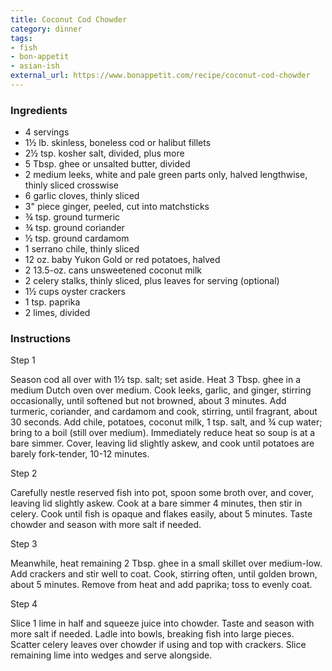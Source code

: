 ```yaml
---
title: Coconut Cod Chowder
category: dinner
tags:
- fish
- bon-appetit
- asian-ish
external_url: https://www.bonappetit.com/recipe/coconut-cod-chowder
---
```


### Ingredients

- 4 servings
- 1½ lb. skinless, boneless cod or halibut fillets
- 2½ tsp. kosher salt, divided, plus more
- 5 Tbsp. ghee or unsalted butter, divided
- 2 medium leeks, white and pale green parts only, halved lengthwise, thinly sliced crosswise
- 6 garlic cloves, thinly sliced
- 3" piece ginger, peeled, cut into matchsticks
- ¾ tsp. ground turmeric
- ¾ tsp. ground coriander
- ½ tsp. ground cardamom
- 1 serrano chile, thinly sliced
- 12 oz. baby Yukon Gold or red potatoes, halved
- 2 13.5-oz. cans unsweetened coconut milk
- 2 celery stalks, thinly sliced, plus leaves for serving (optional)
- 1½ cups oyster crackers
- 1 tsp. paprika
- 2 limes, divided

### Instructions

Step 1

   Season cod all over with 1½ tsp. salt; set aside. Heat 3 Tbsp. ghee in
   a medium Dutch oven over medium. Cook leeks, garlic, and ginger,
   stirring occasionally, until softened but not browned, about 3 minutes.
   Add turmeric, coriander, and cardamom and cook, stirring, until
   fragrant, about 30 seconds. Add chile, potatoes, coconut milk, 1 tsp.
   salt, and ¾ cup water; bring to a boil (still over medium). Immediately
   reduce heat so soup is at a bare simmer. Cover, leaving lid slightly
   askew, and cook until potatoes are barely fork-tender, 10-12 minutes.

Step 2

   Carefully nestle reserved fish into pot, spoon some broth over, and
   cover, leaving lid slightly askew. Cook at a bare simmer 4 minutes,
   then stir in celery. Cook until fish is opaque and flakes easily, about
   5 minutes. Taste chowder and season with more salt if needed.

Step 3

   Meanwhile, heat remaining 2 Tbsp. ghee in a small skillet over
   medium-low. Add crackers and stir well to coat. Cook, stirring often,
   until golden brown, about 5 minutes. Remove from heat and add paprika;
   toss to evenly coat.

Step 4

   Slice 1 lime in half and squeeze juice into chowder. Taste and season
   with more salt if needed. Ladle into bowls, breaking fish into large
   pieces. Scatter celery leaves over chowder if using and top with
   crackers. Slice remaining lime into wedges and serve alongside.
